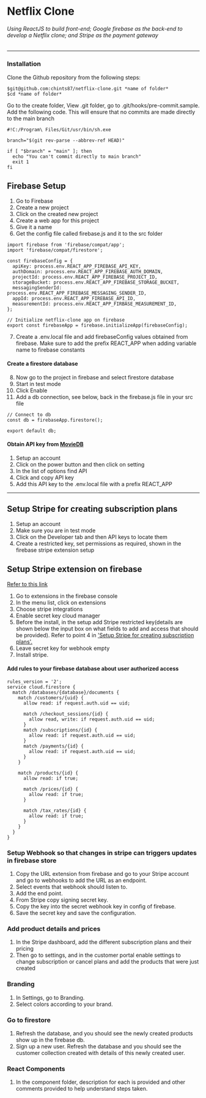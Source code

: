 # Netflix Clone 
###### Using ReactJS to build front-end; Google firebase as the back-end to develop a Netflix clone; and Stripe as the payment gateway

----
### Installation
Clone the Github repository from the following steps:
```
$git@github.com:chints87/netflix-clone.git *name of folder*
$cd *name of folder*
```

Go to the create folder, View .git folder, go to .git/hooks/pre-commit.sample.
Add the following code. This will ensure that no commits are made
directly to the main branch 

```
#!C:/Program\ Files/Git/usr/bin/sh.exe

branch="$(git rev-parse --abbrev-ref HEAD)"

if [ "$branch" = "main" ]; then
  echo "You can't commit directly to main branch"
  exit 1
fi

```

## Firebase Setup

1. Go to Firebase
2. Create a new project
3. Click on the created new project
4. Create a web app for this project
5. Give it a name
6. Get the config file called firebase.js and it to the src folder


```
import firebase from 'firebase/compat/app';
import 'firebase/compat/firestore';

const firebaseConfig = {
  apiKey: process.env.REACT_APP_FIREBASE_API_KEY,
  authDomain: process.env.REACT_APP_FIREBASE_AUTH_DOMAIN,
  projectId: process.env.REACT_APP_FIREBASE_PROJECT_ID,
  storageBucket: process.env.REACT_APP_FIREBASE_STORAGE_BUCKET,
  messagingSenderId: process.env.REACT_APP_FIREBASE_MESSAGING_SENDER_ID,
  appId: process.env.REACT_APP_FIREBASE_API_ID,
  measurementId: process.env.REACT_APP_FIRBASE_MEASUREMENT_ID,
};

// Initialize netflix-clone app on firebase
export const firebaseApp = firebase.initializeApp(firebaseConfig);
```
7. Create a .env.local file and add firebaseConfig values
   obtained from firebase. Make sure to add the prefix 
   REACT_APP when adding variable name to firebase constants

#### Create a firestore database    
8. Now go to the project in firebase and select firestore database
9. Start in test mode 
10. Click Enable 
11. Add a db connection, see below, back in the firebase.js file in your src file
```
// Connect to db
const db = firebaseApp.firestore();

export default db;

```

#### Obtain API key from [MovieDB](https://www.themoviedb.org/)

1. Setup an account
2. Click on the power button and then click on setting
3. In the list of options find API
4. Click and copy API key 
5. Add this API key to the .env.local file with a prefix
   REACT_APP

---
## Setup Stripe for creating subscription plans

1) Setup an account
2) Make sure you are in test mode
3) Click on the Developer tab and then API keys to locate them
4) Create a restricted key, set permissions as required, shown in the firebase stripe extension setup 

## Setup Stripe extension on firebase
[Refer to this link](https://github.com/stripe/stripe-firebase-extensions/blob/master/firestore-stripe-payments/POSTINSTALL.md)

1) Go to extensions in the firebase console
2) In the menu list, click on extensions
3) Choose stripe integrations
4) Enable secret key cloud manager
5) Before the install, in the setup add Stripe restricted key(details are shown below the input box on what fields to add
   and access that should be provided). Refer to point 4 in <u>'Setup Stripe for creating subscription plans'.</u>
6) Leave secret key for webhook empty
7) Install stripe.

#### Add rules to your firebase database about user authorized access
```
rules_version = '2';
service cloud.firestore {
  match /databases/{database}/documents {
    match /customers/{uid} {
      allow read: if request.auth.uid == uid;

      match /checkout_sessions/{id} {
        allow read, write: if request.auth.uid == uid;
      }
      match /subscriptions/{id} {
        allow read: if request.auth.uid == uid;
      }
      match /payments/{id} {
        allow read: if request.auth.uid == uid;
      }
    }

    match /products/{id} {
      allow read: if true;

      match /prices/{id} {
        allow read: if true;
      }

      match /tax_rates/{id} {
        allow read: if true;
      }
    }
  }
}
```
### Setup Webhook so that changes in stripe can triggers updates in firebase store

1) Copy the URL extension from firebase and go to your Stripe account and go to webhooks to add the URL as an endpoint.
2) Select events that webhook should listen to.
3) Add the end point. 
4) From Stripe copy signing secret key.
5) Copy the key into the secret webhook key in config of firebase. 
6) Save the secret key and save the configuration.

### Add product details and prices

1) In the Stripe dashboard, add the different subscription plans and their pricing
2) Then go to settings, and in the customer portal enable settings to 
   change subscription or cancel plans and add the products that were just created

### Branding 
1) In Settings, go to Branding.
2) Select colors according to your brand.
### Go to firestore

1) Refresh the database, and you should see the newly created products show up in the firebase db.
2) Sign up a new user. Refresh the database and you should see the customer collection created 
   with details of this newly created user. 

### React Components
1) In the component folder, description for each is provided and other comments provided
   to help understand steps taken.


